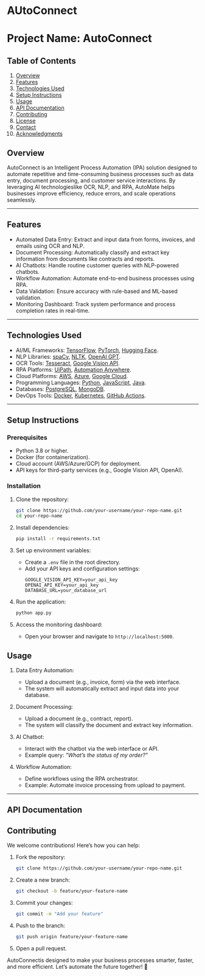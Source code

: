 # AUtoConnect

# Project Name: AutoConnect 
## **Table of Contents**
1. [Overview](#overview)
2. [Features](#features)
3. [Technologies Used](#technologies-used)
4. [Setup Instructions](#setup-instructions)
5. [Usage](#usage)
6. [API Documentation](#api-documentation)
7. [Contributing](#contributing)
8. [License](#license)
9. [Contact](#contact)
10. [Acknowledgments](#acknowledgments)


## Overview
AutoConnect is an Intelligent Process Automation (IPA) solution designed to automate repetitive and time-consuming business processes such as data entry, document processing, and customer service interactions. By leveraging AI technologieslike OCR, NLP, and RPA, AutoMate helps businesses improve efficiency, reduce errors, and scale operations seamlessly.

---

## Features
- Automated Data Entry: Extract and input data from forms, invoices, and emails using OCR and NLP.
- Document Processing: Automatically classify and extract key information from documents like contracts and reports.
- AI Chatbots: Handle routine customer queries with NLP-powered chatbots.
- Workflow Automation: Automate end-to-end business processes using RPA.
- Data Validation: Ensure accuracy with rule-based and ML-based validation.
- Monitoring Dashboard: Track system performance and process completion rates in real-time.

---

## Technologies Used
- AI/ML Frameworks: [TensorFlow](https://www.tensorflow.org/), [PyTorch](https://pytorch.org/), [Hugging Face](https://huggingface.co/).
- NLP Libraries: [spaCy](https://spacy.io/), [NLTK](https://www.nltk.org/), [OpenAI GPT](https://openai.com/).
- OCR Tools: [Tesseract](https://github.com/tesseract-ocr/tesseract), [Google Vision API](https://cloud.google.com/vision).
- RPA Platforms: [UiPath](https://www.uipath.com/), [Automation Anywhere](https://www.automationanywhere.com/).
- Cloud Platforms: [AWS](https://aws.amazon.com/), [Azure](https://azure.microsoft.com/), [Google Cloud](https://cloud.google.com/).
- Programming Languages: [Python](https://www.python.org/), [JavaScript](https://developer.mozilla.org/en-US/docs/Web/JavaScript), [Java](https://www.java.com/).
- Databases: [PostgreSQL](https://www.postgresql.org/), [MongoDB](https://www.mongodb.com/).
- DevOps Tools: [Docker](https://www.docker.com/), [Kubernetes](https://kubernetes.io/), [GitHub Actions](https://github.com/features/actions).

---

## Setup Instructions
### Prerequisites
- Python 3.8 or higher.
- Docker (for containerization).
- Cloud account (AWS/Azure/GCP) for deployment.
- API keys for third-party services (e.g., Google Vision API, OpenAI).

### Installation
1. Clone the repository:
   ```bash
   git clone https://github.com/your-username/your-repo-name.git
   cd your-repo-name
   ```
2. Install dependencies:
   ```bash
   pip install -r requirements.txt
   ```
3. Set up environment variables:
   - Create a `.env` file in the root directory.
   - Add your API keys and configuration settings:
     ```
     GOOGLE_VISION_API_KEY=your_api_key
     OPENAI_API_KEY=your_api_key
     DATABASE_URL=your_database_url
     ```

4. Run the application:
   ```bash
   python app.py
   ```

5. Access the monitoring dashboard:
   - Open your browser and navigate to `http://localhost:5000`.


## Usage
1. Data Entry Automation:
   - Upload a document (e.g., invoice, form) via the web interface.
   - The system will automatically extract and input data into your database.

2. Document Processing:
   - Upload a document (e.g., contract, report).
   - The system will classify the document and extract key information.

3. AI Chatbot:
   - Interact with the chatbot via the web interface or API.
   - Example query: *"What’s the status of my order?"*

4. Workflow Automation:
   - Define workflows using the RPA orchestrator.
   - Example: Automate invoice processing from upload to payment.

---

## API Documentation

## Contributing
We welcome contributions! Here’s how you can help:
1. Fork the repository:
   ```bash
   git clone https://github.com/your-username/your-repo-name.git
   ```
2. Create a new branch:
   ```bash
   git checkout -b feature/your-feature-name
   ```
3. Commit your changes:
   ```bash
   git commit -m "Add your feature"
   ```
4. Push to the branch:
   ```bash
   git push origin feature/your-feature-name
   ```
5. Open a pull request.



AutoConnectis designed to make your business processes smarter, faster, and more efficient. Let’s automate the future together! 🚀
